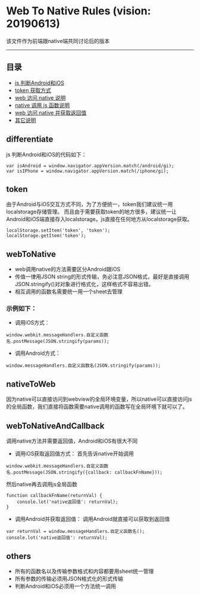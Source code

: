Web To Native Rules (vision: 20190613)
===========================
该文件作为前端跟native端共同讨论后的版本

****

## 目录
* [js 判断Android和iOS](#differentiate)
* [token 获取方式](#token)
* [web 访问 native 说明](#webToNative)
* [native 调用 js 函数说明](#nativeToWeb)
* [web 访问 native 并获取返回值](#webToNativeAndCallback)
* [其它说明](#others)

differentiate
------
js 判断Android和iOS的代码如下：
```
var isAndroid = window.navigator.appVersion.match(/android/gi);
var isIPhone = window.navigator.appVersion.match(/iphone/gi);
```

token
------
由于Android与iOS交互方式不同，为了方便统一，token我们建议统一用localstorage存储管理。
而且由于需要获取token的地方很多，建议统一让Android和iOS端直接存入localstorage。js直接在任何地方从localstorage获取。

```
localStorage.setItem('token', 'token');
localStorage.getItem('token');
```

webToNative
------
- web调用native的方法需要区分Android跟iOS
- 传值一律用JSON string的形式传输，务必注意JSON格式，最好是直接调用JSON.stringify()对对象进行格式化，这样格式不容易出错。
- 相互调用的函数名需要统一用一个sheet去管理

### 示例如下：
- 调用iOS方式：
```
window.webkit.messageHandlers.自定义函数名.postMessage(JSON.stringify(params));
```
- 调用Android方式：
```
window.messageHandlers.自定义函数名(JSON.stringify(params));
```

nativeToWeb
------
因为native可以直接访问到webview的全局环境变量，所以native可以直接访问js的全局函数，我们直接将函数需要native调用的函数写在全局环境下就可以了。

webToNativeAndCallback
------
调用native方法并需要返回值，Android和iOS有很大不同
- 调用iOS获取返回值方式：
首先告诉native开始调用
```
window.webkit.messageHandlers.自定义函数名.postMessage(JSON.stringify({callback: callbackFnName}));
```
然后native再去调用js全局函数
```
function callbackFnName(returnVal) {
	console.lot('native返回值': returnVal);
}
```
- 调用Android并获取返回值：
调用Android就直接可以获取到返回值
```
var returnVal = window.messageHandlers.自定义函数名();
console.lot('native返回值': returnVal);
```

others
------
- 所有的函数名以及传输参数格式和内容都要用sheet统一管理
- 所有参数的传输必须用JSON格式化的形式传输
- 判断Android和iOS必须用一个方法统一调用

